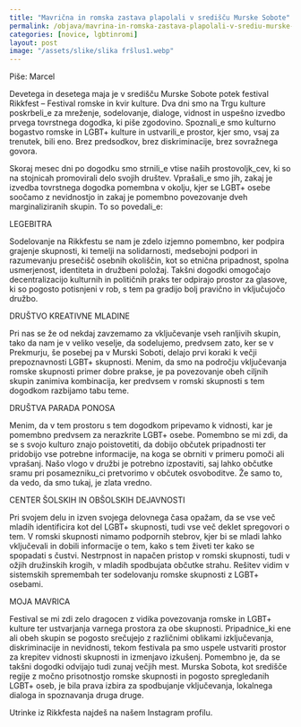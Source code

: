 ```yaml
---
title: "Mavrična in romska zastava plapolali v središču Murske Sobote"
permalink: /objava/mavrina-in-romska-zastava-plapolali-v-srediu-murske-sobote/
categories: [novice, lgbtinromi]
layout: post
image: "/assets/slike/slika fršlus1.webp"
---
```


Piše: Marcel

Devetega in desetega maja je v središču Murske Sobote potek festival Rikkfest – Festival romske in kvir kulture. Dva dni smo na Trgu kulture poskrbeli_e za mreženje, sodelovanje, dialoge, vidnost in uspešno izvedbo prvega tovrstnega dogodka, ki piše zgodovino. Spoznali_e smo kulturno bogastvo romske in LGBT+ kulture in ustvarili_e prostor, kjer smo, vsaj za trenutek, bili eno. Brez predsodkov, brez diskriminacije, brez sovražnega govora.

Skoraj mesec dni po dogodku smo strnili_e vtise naših prostovoljk_cev, ki so na stojnicah promovirali delo svojih društev. Vprašali_e smo jih, zakaj je izvedba tovrstnega dogodka pomembna v okolju, kjer se LGBT+ osebe soočamo z nevidnostjo in zakaj je pomembno povezovanje dveh marginaliziranih skupin. To so povedali_e:

LEGEBITRA

Sodelovanje na Rikkfestu se nam je zdelo izjemno pomembno, ker podpira grajenje skupnosti, ki temelji na solidarnosti, medsebojni podpori in razumevanju presečišč osebnih okoliščin, kot so etnična pripadnost, spolna usmerjenost, identiteta in družbeni položaj. Takšni dogodki  omogočajo decentralizacijo kulturnih in političnih praks ter odpirajo prostor za glasove, ki so pogosto potisnjeni v rob, s tem pa gradijo bolj pravično in vključujočo družbo.

DRUŠTVO KREATIVNE MLADINE

Pri nas se že od nekdaj zavzemamo za vključevanje vseh ranljivih skupin, tako da nam je v veliko veselje, da sodelujemo, predvsem zato, ker se v Prekmurju, še posebej pa v Murski Soboti, delajo prvi koraki k večji prepoznavnosti LGBT+ skupnosti. Menim, da smo na področju vključevanja romske skupnosti primer dobre prakse, je pa povezovanje obeh ciljnih skupin zanimiva kombinacija, ker predvsem v romski skupnosti s tem dogodkom razbijamo tabu teme.

DRUŠTVA PARADA PONOSA

Menim, da v tem prostoru s tem dogodkom pripevamo k vidnosti, kar je pomembno predvsem za nerazkrite LGBT+ osebe. Pomembno se mi zdi, da se s svojo kulturo znajo poistovetiti, da dobijo občutek pripadnosti ter pridobijo vse potrebne informacije, na koga se obrniti v primeru pomoči ali vprašanj. Našo vlogo v družbi je potrebno izpostaviti, saj lahko občutke sramu pri posamezniku_ci pretvorimo v občutek osvoboditve. Že samo to, da vedo, da smo tukaj, je zlata vredno.

CENTER ŠOLSKIH IN OBŠOLSKIH DEJAVNOSTI

Pri svojem delu in izven svojega delovnega časa opažam, da se vse več mladih identificira kot del LGBT+ skupnosti, tudi vse več deklet spregovori o tem. V romski skupnosti nimamo podpornih stebrov, kjer bi se mladi lahko vključevali in dobili informacije o tem, kako s tem živeti ter kako se spopadati s čustvi. Nestrpnost in napačen pristop v romski skupnosti, tudi v ožjih družinskih krogih, v mladih spodbujata občutke strahu. Rešitev vidim v sistemskih spremembah ter sodelovanju romske skupnosti z LGBT+ osebami.

MOJA MAVRICA

Festival se mi zdi zelo dragocen z vidika povezovanja romske in LGBT+ kulture ter ustvarjanja varnega prostora za obe skupnosti. Pripadnice_ki ene ali obeh skupin se pogosto srečujejo z različnimi oblikami izključevanja, diskriminacije in nevidnosti, tekom festivala pa smo uspele ustvariti prostor za krepitev vidnosti skupnosti in izmenjavo izkušenj. Pomembno je, da se takšni dogodki odvijajo tudi zunaj večjih mest. Murska Sobota, kot središče regije z močno prisotnostjo romske skupnosti in pogosto spregledanih LGBT+ oseb, je bila prava izbira za spodbujanje vključevanja, lokalnega dialoga in spoznavanja druga druge.

Utrinke iz Rikkfesta najdeš na našem Instagram profilu.
